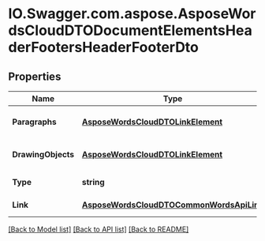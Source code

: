 # IO.Swagger.com.aspose.AsposeWordsCloudDTODocumentElementsHeaderFootersHeaderFooterDto
## Properties

Name | Type | Description | Notes
------------ | ------------- | ------------- | -------------
**Paragraphs** | [**AsposeWordsCloudDTOLinkElement**](AsposeWordsCloudDTOLinkElement.md) | Link to Paragraphs resource | [optional] 
**DrawingObjects** | [**AsposeWordsCloudDTOLinkElement**](AsposeWordsCloudDTOLinkElement.md) | Link to DrawingObjects resource | [optional] 
**Type** | **string** | Paragraph&#39;s text | [optional] 
**Link** | [**AsposeWordsCloudDTOCommonWordsApiLink**](AsposeWordsCloudDTOCommonWordsApiLink.md) | Link to the document. | [optional] 

[[Back to Model list]](../README.md#documentation-for-models) [[Back to API list]](../README.md#documentation-for-api-endpoints) [[Back to README]](../README.md)


